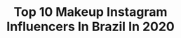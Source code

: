 ---
title: Top 10 Makeup Instagram Influencers In Brazil In 2020
description: >-
  Find top makeup Instagram influencers in Brazil in 2020. Most popular hashtags: #maquiagembrasil #makeup #gothgoth #instagoth.
platform: Instagram
profiles:
  - username: "nosferotika"
    fullname: >-
      Rubia - NOSFEROTIKA
    location: "Brazil"
    followers: 92283
    engagement: 1210
    commentsToLikes: 0.126405
    avatar: "https://scontent-amt2-1.cdninstagram.com/v/t51.2885-19/s320x320/70219480_438949883399187_8743336547341828096_n.jpg?_nc_ht=scontent-amt2-1.cdninstagram.com&_nc_ohc=fOupOhLFmP0AX9_VGRW&oh=26f3c64d44a848a4607d1dadf10a0231&oe=5EBA4E6E"
    verified: false
    hashtags: "#gothicbox, #altmodel, #egirlmakeup, #alternativegirlsbr"
  - username: "jamillerafic"
    fullname: >-
      Jamille Rafic
    location: "Brazil"
    followers: 16564
    engagement: 873
    commentsToLikes: 0.191657
    avatar: "https://scontent-bos3-1.cdninstagram.com/v/t51.2885-19/s320x320/92745315_150140626401621_383419792167534592_n.jpg?_nc_ht=scontent-bos3-1.cdninstagram.com&_nc_ohc=4iOTSK8-UBsAX_EImND&oh=1bf30d32799d670cc1bd5db9dc3ff5ef&oe=5EBACC0E"
    verified: false
    hashtags: "#makeuplife, #underratedmua, #makeupaddict, #makeupblogger"
  - username: "lilianefariass_"
    fullname: >-
      Liliane Farias ✨
    location: "Brazil"
    followers: 22244
    engagement: 842
    commentsToLikes: 0.193493
    avatar: "https://scontent-lhr8-1.cdninstagram.com/v/t51.2885-19/s320x320/89387008_137540564304370_2408076845904822272_n.jpg?_nc_ht=scontent-lhr8-1.cdninstagram.com&_nc_ohc=boM3lBaeagMAX8-PC9o&oh=3f302b423487c2052e4425c72db572c9&oe=5EBA0A52"
    verified: false
    hashtags: "#tbt, #emcasa, #whiteparty"
  - username: "nara.pezzuol"
    fullname: >-
      Nara Pezzuol
    location: "Brazil"
    followers: 5570
    engagement: 1316
    commentsToLikes: 0.384099
    avatar: "https://scontent-nrt1-1.cdninstagram.com/v/t51.2885-19/s320x320/84345605_2899188186812786_961120866601533440_n.jpg?_nc_ht=scontent-nrt1-1.cdninstagram.com&_nc_ohc=ptgEqpA0apUAX-568sU&oh=60000153925fa586cfbc09a9a23d737c&oe=5E93E405"
    verified: false
    hashtags: "#modapraia, #beautyblogger, #cabeloscurtos, #dicasdelook"
  - username: "daniceruttimakeup"
    fullname: >-
      Daniela Cerutti
    location: "Brazil"
    followers: 18802
    engagement: 789
    commentsToLikes: 0.283331
    avatar: "https://scontent-lht6-1.cdninstagram.com/v/t51.2885-19/s320x320/84208741_479492556051304_678848164140154880_n.jpg?_nc_ht=scontent-lht6-1.cdninstagram.com&_nc_ohc=oinoBzqFAtYAX93-hd-&oh=3b1032f8568a0bb2359f0e61d1060919&oe=5EB9AE60"
    verified: false
    hashtags: "#danicerutti, #delineado, #bperfectcosmetics, #teprometo"
  - username: "marjovile"
    fullname: >-
      Marjorye Vilela
    location: "Brazil"
    followers: 23294
    engagement: 1267
    commentsToLikes: 0.046751
    avatar: "https://scontent-lhr8-1.cdninstagram.com/v/t51.2885-19/s320x320/83700144_600624073836366_1243431137141850112_n.jpg?_nc_ht=scontent-lhr8-1.cdninstagram.com&_nc_ohc=OSUlVksaG0IAX9ZYOsX&oh=61c8983e6f9ee387e3c2c370b1e1091f&oe=5EBB51A3"
    verified: false
    hashtags: "#maquiagembrasil, #lookparagarotas, #curlygirl, #maquiageminsta"
  - username: "brunnagoncalves"
    fullname: >-
      BRUNNA GONÇALVES OLIVEIRA
    location: "Brazil"
    followers: 2631493
    engagement: 673
    commentsToLikes: 0.019668
    avatar: "https://scontent-amt2-1.cdninstagram.com/v/t51.2885-19/s320x320/91792024_515416096013907_5347134902271737856_n.jpg?_nc_ht=scontent-amt2-1.cdninstagram.com&_nc_ohc=X71uYYCz_3kAX-Latrk&oh=f200f0b2422a0896ea5c361956944e07&oe=5EB9E43E"
    verified: true
    hashtags: "#mascaraeuforic, #avonbrasil, #publi, #rtsbrasil"
  - username: "brunodie"
    fullname: >-
      Bruno Ferreira
    location: "Brazil"
    followers: 48050
    engagement: 763
    commentsToLikes: 0.039402
    avatar: "https://scontent-lax3-1.cdninstagram.com/v/t51.2885-19/s320x320/89413863_561875364424641_4829803832315740160_n.jpg?_nc_ht=scontent-lax3-1.cdninstagram.com&_nc_ohc=e59Ids_extoAX-SsM_P&oh=d64f5b78c6dc59a89c7c09f9b17ad015&oe=5EB046CF"
    verified: false
    hashtags: "#tbt, #cachoeirasantabarbara"
  - username: "tekalovesit"
    fullname: >-
      TEKA 𖤐
    location: "Brazil"
    followers: 22480
    engagement: 700
    commentsToLikes: 0.068773
    avatar: "https://scontent-nrt1-1.cdninstagram.com/v/t51.2885-19/s320x320/81960844_3048571001828302_3616796048770465792_n.jpg?_nc_ht=scontent-nrt1-1.cdninstagram.com&_nc_ohc=dHn972ZOU7gAX853Ip4&oh=412d6c9b688a3b7dd8901d8b45290508&oe=5E934CA8"
    verified: false
    hashtags: "#tb, #makesdateka, #looksdateka"
  - username: "mauadgui"
    fullname: >-
      Gui Mauad
    location: "Brazil"
    followers: 6567
    engagement: 1563
    commentsToLikes: 0.060952
    avatar: "https://scontent-lhr8-1.cdninstagram.com/v/t51.2885-19/s320x320/70515808_696762354123889_1214688052060880896_n.jpg?_nc_ht=scontent-lhr8-1.cdninstagram.com&_nc_ohc=9kYN2kI5BKIAX-GCC9H&oh=921078e15e9fc226137604d4424d8b98&oe=5EB8E5E1"
    verified: false
    hashtags: "#dragphotostudio, #drag, #makeup, #art"
---